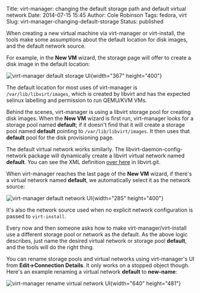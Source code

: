 Title: virt-manager: changing the default storage path and default virtual network
Date: 2014-07-15 15:45
Author: Cole Robinson
Tags: fedora, virt
Slug: virt-manager-changing-default-storage
Status: published

When creating a new virtual machine via virt-manager or virt-install, the tools make some assumptions about the default location for disk images, and the default network source.

For example, in the **New VM** wizard, the storage page will offer to create a disk image in the default location:


![virt-manager default storage UI]({static}/images/029-virt-manager-changing-default-storage-1.png){width="367" height="400"}


The default location for most uses of virt-manager is `/var/lib/libvirt/images`, which is created by libvirt and has the expected selinux labelling and permission to run QEMU/KVM VMs.

Behind the scenes, virt-manager is using a libvirt storage pool for creating disk images. When the **New VM** wizard is first run, virt-manager looks for a storage pool named **default**; if it doesn't find that it will create a storage pool named **default** pointing to `/var/lib/libvirt/images`. It then uses that **default** pool for the disk provisioning page.

The default virtual network works similarly. The libvirt-daemon-config-network package will dynamically create a libvirt virtual network named **default**. You can see the XML definition [over here](https://libvirt.org/git/?p=libvirt.git;a=blob;f=src/network/default.xml;h=d7241d0c16271bb7598b5bc1bb90d8145183de50;hb=HEAD) in libvirt.git.

When virt-manager reaches the last page of the **New VM** wizard, if there's a virtual network named **default**, we automatically select it as the network source:


![virt-manager default network UI]({static}/images/029-virt-manager-changing-default-storage-2.png){width="285" height="400"}


It's also the network source used when no explicit network configuration is passed to `virt-install`.

Every now and then someone asks how to make virt-manager/virt-install use a different storage pool or network as the default. As the above logic describes, just name the desired virtual network or storage pool **default**, and the tools will do the right thing.

You can rename storage pools and virtual networks using virt-manager's UI from **Edit-\>Connection Details**. It only works on a stopped object though. Here's an example renaming a virtual network **default** to **new-name**:


![virt-manager rename virtual network UI]({static}/images/029-virt-manager-changing-default-storage-3.png){width="640" height="481"}
